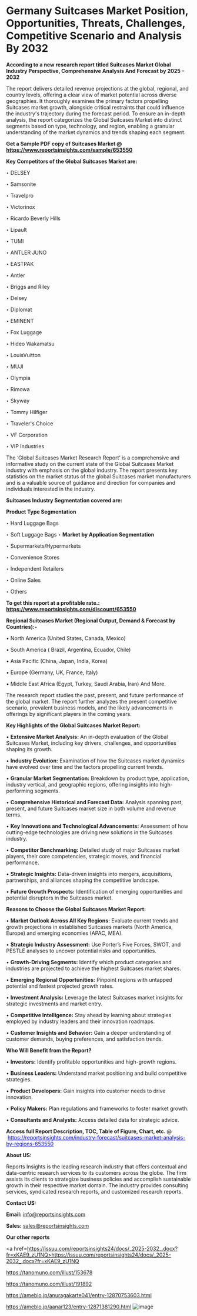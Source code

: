 # Germany Suitcases Market Position, Opportunities, Threats, Challenges, Competitive Scenario and Analysis By 2032

<strong>According to a new research report titled Suitcases Market Global Industry Perspective, Comprehensive Analysis And Forecast by 2025 – 2032</strong>

The report delivers detailed revenue projections at the global, regional, and country levels, offering a clear view of market potential across diverse geographies. It thoroughly examines the primary factors propelling Suitcases market growth, alongside critical restraints that could influence the industry's trajectory during the forecast period. To ensure an in-depth analysis, the report categorizes the Global Suitcases Market into distinct segments based on type, technology, and region, enabling a granular understanding of the market dynamics and trends shaping each segment.

<strong>Get a Sample PDF copy of Suitcases Market </strong><strong>@<a href=https://www.reportsinsights.com/sample/653550 style=color:#0000ff;> https://www.reportsinsights.com/sample/653550</a></strong></font>

<strong>Key Competitors of the Global Suitcases Market are:</strong>

‣ DELSEY

‣ Samsonite

‣ Travelpro

‣ Victorinox

‣ Ricardo Beverly Hills

‣ Lipault

‣ TUMI

‣ ANTLER JUNO

‣ EASTPAK

‣ Antler

‣ Briggs and Riley

‣ Delsey

‣ Diplomat

‣ EMINENT

‣ Fox Luggage

‣ Hideo Wakamatsu

‣ LouisVuitton

‣ MUJI

‣ Olympia

‣ Rimowa

‣ Skyway

‣ Tommy Hilfiger

‣ Traveler's Choice

‣ VF Corporation

‣ VIP Industries

The ‘Global Suitcases Market Research Report’ is a comprehensive and informative study on the current state of the Global Suitcases Market industry with emphasis on the global industry. The report presents key statistics on the market status of the global Suitcases market manufacturers and is a valuable source of guidance and direction for companies and individuals interested in the industry.

<strong>Suitcases Industry Segmentation covered are:</strong>

<strong>Product Type Segmentation</strong>

‣ Hard Luggage Bags

‣ Soft Luggage Bags
‣ 
<strong>Market by Application Segmentation</strong>

‣ Supermarkets/Hypermarkets

‣ Convenience Stores

‣ Independent Retailers

‣ Online Sales

‣ Others

<strong>To get this report at a profitable rate.: <a href=https://www.reportsinsights.com/discount/653550 style=color:#0000ff;>https://www.reportsinsights.com/discount/653550</a></strong></font>

<strong>Regional Suitcases Market (Regional Output, Demand &amp; Forecast by Countries):-</strong>

• North America (United States, Canada, Mexico)

• South America ( Brazil, Argentina, Ecuador, Chile)

• Asia Pacific (China, Japan, India, Korea)

• Europe (Germany, UK, France, Italy)

• Middle East Africa (Egypt, Turkey, Saudi Arabia, Iran) And More.

The research report studies the past, present, and future performance of the global market. The report further analyzes the present competitive scenario, prevalent business models, and the likely advancements in offerings by significant players in the coming years.

<strong>Key Highlights of the Global Suitcases Market Report:</strong>

• <strong>Extensive Market Analysis:</strong> An in-depth evaluation of the Global Suitcases Market, including key drivers, challenges, and opportunities shaping its growth.

• <strong>Industry Evolution:</strong> Examination of how the Suitcases market dynamics have evolved over time and the factors propelling current trends.

• <strong>Granular Market Segmentation:</strong> Breakdown by product type, application, industry vertical, and geographic regions, offering insights into high-performing segments.

• <strong>Comprehensive Historical and Forecast Data:</strong> Analysis spanning past, present, and future Suitcases market size in both volume and revenue terms.

• <strong>Key Innovations and Technological Advancements:</strong> Assessment of how cutting-edge technologies are driving new solutions in the Suitcases industry.

• <strong>Competitor Benchmarking:</strong> Detailed study of major Suitcases market players, their core competencies, strategic moves, and financial performance.

• <strong>Strategic Insights:</strong> Data-driven insights into mergers, acquisitions, partnerships, and alliances shaping the competitive landscape.

• <strong>Future Growth Prospects:</strong> Identification of emerging opportunities and potential disruptors in the Suitcases market.

<strong>Reasons to Choose the Global Suitcases Market Report:</strong>

• <strong>Market Outlook Across All Key Regions:</strong> Evaluate current trends and growth projections in established Suitcases markets (North America, Europe) and emerging economies (APAC, MEA).

• <strong>Strategic Industry Assessment:</strong> Use Porter’s Five Forces, SWOT, and PESTLE analyses to uncover potential risks and opportunities.

• <strong>Growth-Driving Segments:</strong> Identify which product categories and industries are projected to achieve the highest Suitcases market shares.

• <strong>Emerging Regional Opportunities:</strong> Pinpoint regions with untapped potential and fastest projected growth rates.

• <strong>Investment Analysis:</strong> Leverage the latest Suitcases market insights for strategic investments and market entry.

• <strong>Competitive Intelligence:</strong> Stay ahead by learning about strategies employed by industry leaders and their innovation roadmaps.

• <strong>Customer Insights and Behavior:</strong> Gain a deeper understanding of customer demands, buying preferences, and satisfaction trends.

<strong>Who Will Benefit from the Report?</strong>

• <strong>Investors:</strong> Identify profitable opportunities and high-growth regions.

• <strong>Business Leaders:</strong> Understand market positioning and build competitive strategies.

• <strong>Product Developers:</strong> Gain insights into customer needs to drive innovation.

• <strong>Policy Makers:</strong> Plan regulations and frameworks to foster market growth.

• <strong>Consultants and Analysts:</strong> Access detailed data for strategic advice.
</ul>
<strong>Access full Report Description, TOC, Table of Figure, Chart, etc. </strong>@  <a href=https://reportsinsights.com/industry-forecast/suitcases-market-analysis-by-regions-653550 style=color:#0000ff;>https://reportsinsights.com/industry-forecast/suitcases-market-analysis-by-regions-653550</a></font>

<strong><strong>About US</strong>:</strong>

Reports Insights is the leading research industry that offers contextual and data-centric research services to its customers across the globe. The firm assists its clients to strategize business policies and accomplish sustainable growth in their respective market domain. The industry provides consulting services, syndicated research reports, and customized research reports.

<strong>Contact US:</strong>

<p class=""""><b>Email:</b> <a href=mailto:info@reportsinsights.com>info@reportsinsights.com</a></p>
<p class=""""><b>Sales:</b> <a href=mailto:sales@reportsinsights.com>sales@reportsinsights.com</a></p>

<strong>Our other reports</strong>

<a href=https://issuu.com/reportsinsights24/docs/_2025-2032_.docx?fr=xKAE9_zU1NQ>https://issuu.com/reportsinsights24/docs/_2025-2032_.docx?fr=xKAE9_zU1NQ</a>

<a href=https://tanomuno.com/illust/153678>https://tanomuno.com/illust/153678</a>

<a href=https://tanomuno.com/illust/191892>https://tanomuno.com/illust/191892</a>

<a href=https://ameblo.jp/anuragakarte041/entry-12870753603.html>https://ameblo.jp/anuragakarte041/entry-12870753603.html</a>

<a href=https://ameblo.jp/aanar123/entry-12871381290.html>https://ameblo.jp/aanar123/entry-12871381290.html</a>
![image](https://github.com/user-attachments/assets/828208bf-9d6e-40e1-88b6-c9388e0ad391)
